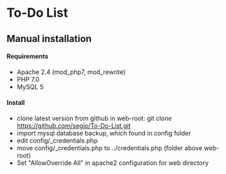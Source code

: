 # To-Do List

Manual installation
-------------------

#### Requirements
- Apache 2.4 (mod_php7, mod_rewrite)
- PHP 7.0
- MySQL 5

#### Install
- clone latest version from github in web-root: git clone https://github.com/segjo/To-Do-List.git
- import mysql database backup, which found in config folder
- edit config/_credentials.php
- move config/_credentials.php to ../credentials.php (folder above web-root)
- Set "AllowOverride All" in apache2 configuration for web directory
